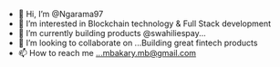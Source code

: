 - 👋 Hi, I’m @Ngarama97
- 👀 I’m interested in Blockchain technology & Full Stack development
- 🌱 I’m currently building products @swahiliespay...
- 💞️ I’m looking to collaborate on ...Building great fintech products
- 📫 How to reach me ...mbakary.mb@gmail.com

<!---
Ngarama97/Ngarama97 is a ✨ special ✨ repository because its `README.md` (this file) appears on your GitHub profile.
You can click the Preview link to take a look at your changes.
--->

